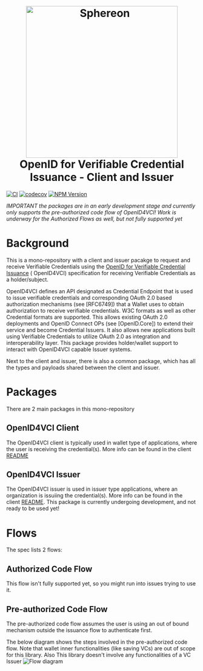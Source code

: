 <h1 align="center">
  <br>
  <a href="https://www.sphereon.com"><img src="https://sphereon.com/content/themes/sphereon/assets/img/logo.svg" alt="Sphereon" width="400"></a>
    <br>OpenID for Verifiable Credential Issuance - Client and Issuer
  <br>
</h1>

[![CI](https://github.com/Sphereon-Opensource/openid4vci/actions/workflows/main.yml/badge.svg)](https://github.com/Sphereon-Opensource/openid4vci/actions/workflows/main.yml) [![codecov](https://codecov.io/gh/Sphereon-Opensource/openid4vci/branch/develop/graph/badge.svg)](https://codecov.io/gh/Sphereon-Opensource/openid4vci) [![NPM Version](https://img.shields.io/npm/v/@sphereon/openid4vci.svg)](https://npm.im/@sphereon/openid4vci)

_IMPORTANT the packages are in an early development stage and currently only supports the pre-authorized code flow of
OpenID4VCI! Work is underway for the Authorized Flows as well, but not fully supported yet_

# Background

This is a mono-repository with a client and issuer pacakge to request and receive Verifiable Credentials using
the [OpenID for Verifiable Credential Issuance](https://openid.net/specs/openid-4-verifiable-credential-issuance-1_0.html) (
OpenID4VCI) specification for receiving Verifiable Credentials as a holder/subject.

OpenID4VCI defines an API designated as Credential Endpoint that is used to issue verifiable credentials and
corresponding OAuth 2.0 based authorization mechanisms (see [RFC6749]) that a Wallet uses to obtain authorization to
receive verifiable credentials. W3C formats as well as other Credential formats are supported. This allows existing
OAuth 2.0 deployments and OpenID Connect OPs (see [OpenID.Core]) to extend their service and become Credential Issuers.
It also allows new applications built using Verifiable Credentials to utilize OAuth 2.0 as integration and
interoperability layer. This package provides holder/wallet support to interact with OpenID4VCI capable Issuer systems.

Next to the client and issuer, there is also a common package, which has all the types and payloads shared between the client and issuer.

# Packages
There are 2 main packages in this mono-repository

## OpenID4VCI Client

The OpenID4VCI client is typically used in wallet type of applications, where the user is receiving the credential(s). More info can be found in the client [README](./packages/client/README.md)

## OpenID4VCI Issuer

The OpenID4VCI issuer is used in issuer type applications, where an organization is issuiing the credential(s). More info can be found in the client [README](./packages/issuer/README.md). This package is currently undergoing development, and not ready to be used yet!


# Flows

The spec lists 2 flows:

## Authorized Code Flow

This flow isn't fully supported yet, so you might run into issues trying to use it.

## Pre-authorized Code Flow

The pre-authorized code flow assumes the user is using an out of bound mechanism outside the issuance flow to
authenticate first.

The below diagram shows the steps involved in the pre-authorized code flow. Note that wallet inner functionalities (like
saving VCs) are out of scope for this library. Also This library doesn't involve any functionalities of a VC Issuer
![Flow diagram](https://www.plantuml.com/plantuml/proxy?cache=no&src=https://raw.githubusercontent.com/Sphereon-Opensource/OID4VCI-client/develop/docs/preauthorized-code-flow.puml)
